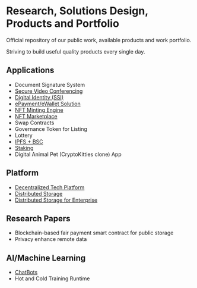 # Research, Solutions Design, Products and Portfolio

Official repository of our public work, available products and work portfolio.

Striving to build useful quality products every single day.

## Applications
- Document Signature System
- [Secure Video Conferencing](https://cubi-talk.herokuapp.com/)
- [Digital Identity (SSI)](https://github.com/proofsys-tech/proofid-resource)
- [ePayment/eWallet Solution](#)
- [NFT Minting Engine](https://github.com/proofsys-tech/nft-minter-contracts)
- [NFT Marketplace](https://github.com/proofsys-tech/nft-vanilla-marketplace)
- Swap Contracts
- Governance Token for Listing
- Lottery
- [IPFS + BSC](https://github.com/proofsys-tech/pfs-bsc-web)
- [Staking](https://github.com/proofsys-tech/stake-reward-contracts)
- Digital Animal Pet (CryptoKitties clone) App

## Platform
- [Decentralized Tech Platform](https://github.com/halostac-platform)
- [Distributed Storage](https://github.com/halostac-platform/halofs)
- [Distributed Storage for Enterprise](https://github.com/IBM/IPFSfB)

## Research Papers
- Blockchain-based fair payment smart contract for public storage
- Privacy enhance remote data

## AI/Machine Learning
- [ChatBots](https://www.botmill.io/)
- Hot and Cold Training Runtime
